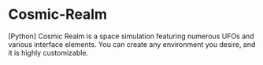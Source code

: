 # Cosmic-Realm
[Python] Cosmic Realm is a space simulation featuring numerous UFOs and various interface elements. You can create any environment you desire, and it is highly customizable.
